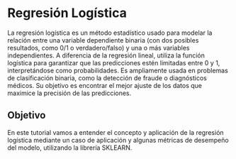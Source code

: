 # Regresión Logística

La regresión logística es un método estadístico usado para modelar la relación entre una variable dependiente binaria (con dos posibles resultados, como 0/1 o verdadero/falso) y una o más variables independientes. A diferencia de la regresión lineal, utiliza la función logística para garantizar que las predicciones estén limitadas entre 0 y 1, interpretándose como probabilidades. Es ampliamente usada en problemas de clasificación binaria, como la detección de fraude o diagnósticos médicos. Su objetivo es encontrar el mejor ajuste de los datos que maximice la precisión de las predicciones.


## **Objetivo**

En este tutorial vamos a entender el concepto y aplicación de la regresión logística mediante un caso de aplicación y algunas métricas de desempeño del modelo, utilizando la librería SKLEARN.
